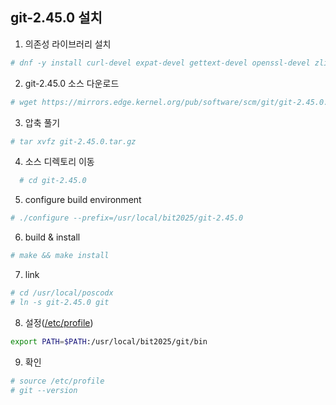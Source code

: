 ## git-2.45.0 설치

1. 의존성 라이브러리 설치
```sh
# dnf -y install curl-devel expat-devel gettext-devel openssl-devel zlib-devel perl-devel
```

2. git-2.45.0 소스 다운로드
```sh
# wget https://mirrors.edge.kernel.org/pub/software/scm/git/git-2.45.0.tar.gz
```

3. 압축 풀기
```sh
# tar xvfz git-2.45.0.tar.gz
```

4. 소스 디렉토리 이동
```sh
  # cd git-2.45.0
```

5. configure build environment
```sh   
# ./configure --prefix=/usr/local/bit2025/git-2.45.0
```

6. build & install
```sh
# make && make install
```

7. link
```sh
# cd /usr/local/poscodx   
# ln -s git-2.45.0 git
```

8. 설정([/etc/profile](https://github.com/bitacademy2025-fullstack-cloud/rocky-practices/blob/main/lx/etc/profile))
```sh
export PATH=$PATH:/usr/local/bit2025/git/bin
```

9. 확인
```sh
# source /etc/profile   
# git --version
```
